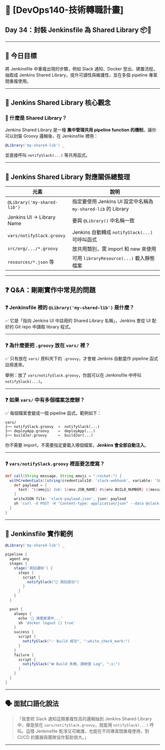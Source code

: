 # 🚀 [DevOps140-技術轉職計畫]  
## Day 34：封裝 Jenkinsfile 為 Shared Library 📦🧩

---

## 🎯 今日目標

將 Jenkinsfile 中重複出現的步驟，例如 Slack 通知、Docker 登出、建置流程，抽取成 Jenkins Shared Library，提升可讀性與維護性，並在多個 pipeline 專案間重複使用。

---

## 🔧 Jenkins Shared Library 核心觀念

### 🔹 什麼是 Shared Library？

Jenkins Shared Library 是一種 **集中管理共用 pipeline function 的機制**，讓你可以封裝 Groovy 邏輯後，在 Jenkinsfile 裡用：

```groovy
@Library('my-shared-lib') _
```

並直接呼叫 `notifySlack(...)` 等共用函式。

---

## 📁 Jenkins Shared Library 對應關係總整理

| 元素 | 說明 |
|------|------|
| `@Library('my-shared-lib')` | 指定要使用 Jenkins UI 設定中名稱為 `my-shared-lib` 的 Library |
| Jenkins UI → Library Name | 要與 `@Library()` 中名稱一致 |
| `vars/notifySlack.groovy` | Jenkins 自動轉成 `notifySlack(...)` 可呼叫函式 |
| `src/org/.../*.groovy` | 放共用類別，需 import 和 new 來使用 |
| `resources/*.json` 等 | 可用 `libraryResource(...)` 載入靜態檔案 |

---

## ❓ Q&A：剛剛實作中常見的問題

### ❓ Jenkinsfile 裡的 `@Library('my-shared-lib')` 是什麼？

✅ 它是「指向 Jenkins UI 中註冊的 Shared Library 名稱」，Jenkins 會從 UI 配好的 Git repo 中讀取 library 程式。

---

### ❓ 為什麼要把 `.groovy` 放在 `vars/` 裡？

✅ 只有放在 `vars/` 資料夾下的 `.groovy`，才會被 Jenkins 自動當作 pipeline 函式註冊進來。

舉例：放了 `vars/notifySlack.groovy`，你就可以在 Jenkinsfile 中呼叫 `notifySlack(...)`。

---

### ❓ 如果 `vars/` 中有多個檔案怎麼辦？

✅ 每個檔案會變成一個 pipeline 函式。範例如下：

```
vars/
├── notifySlack.groovy  →  notifySlack(...)
├── deployApp.groovy    →  deployApp(...)
├── buildJar.groovy     →  buildJar(...)
```

你不需要 import，不需要指定要載入哪個檔案，**Jenkins 會全部自動注入**。

---

### ❓ `vars/notifySlack.groovy` 裡面要怎麼寫？

```groovy
def call(String message, String emoji = ":rocket:") {
  withCredentials([string(credentialsId: 'slack-webhook', variable: 'SLACK_URL')]) {
    def payload = [
      text: "${emoji} Job: ${env.JOB_NAME} #${env.BUILD_NUMBER} ${message}\n👉 ${env.BUILD_URL}"
    ]
    writeJSON file: 'slack-payload.json', json: payload
    sh 'curl -X POST -H "Content-type: application/json" --data @slack-payload.json "$SLACK_URL"'
  }
}
```

---

## 🧪 Jenkinsfile 實作範例

```groovy
@Library('my-shared-lib') _

pipeline {
  agent any
  stages {
    stage('測試通知') {
      steps {
        script {
          notifySlack("🎉 測試成功")
        }
      }
    }
  }

  post {
    always {
      echo '🚧 清理資源中...'
      sh 'docker logout || true'
    }
    success {
      script {
        notifySlack("✅ Build 成功", ":white_check_mark:")
      }
    }
    failure {
      script {
        notifySlack("❌ Build 失敗，請檢查 Log", ":x:")
      }
    }
  }
}
```

---

## 🗣 面試口語化說法

>「我會把 Slack 通知這類重複性高的邏輯抽到 Jenkins Shared Library 中，像是放在 `vars/notifySlack.groovy`，就能用 `notifySlack(...)` 呼叫。這樣 Jenkinsfile 乾淨又可維護，也能在不同專案間重複使用，對 CI/CD 的擴展與團隊協作幫助很大。」

---


